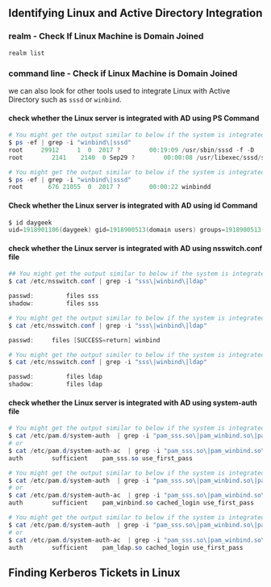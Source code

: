 
## Identifying Linux and Active Directory Integration

### realm - Check If Linux Machine is Domain Joined
```
realm list
```

### command line - Check if Linux Machine is Domain Joined
we can also look for other tools used to integrate Linux with Active Directory such as `sssd` or `winbind`. 

#### check whether the Linux server is integrated with AD using PS Command
```powershell
# You might get the output similar to below if the system is integrated with AD using SSSD service.
$ ps -ef | grep -i "winbind\|sssd"
root     29912     1  0  2017 ?        00:19:09 /usr/sbin/sssd -f -D
root        2141    2140  0 Sep29 ?        00:00:08 /usr/libexec/sssd/sssd_be --domain inlanefreight.htb --uid 0 --gid 0 --logger=files

# You might get the output similar to below if the system is integrated with AD using winbind service.
$ ps -ef | grep -i "winbind\|sssd"
root       676 21055  0  2017 ?        00:00:22 winbindd
```
#### Check whether the Linux server is integrated with AD using id Command
```powershell
$ id daygeek
uid=1918901106(daygeek) gid=1918900513(domain users) groups=1918900513(domain users)
```
#### check whether the Linux server is integrated with AD using nsswitch.conf file
```powershell
## You might get the output similar to below if the system is integrated with AD using SSSD service.
$ cat /etc/nsswitch.conf | grep -i "sss\|winbind\|ldap"

passwd:         files sss
shadow:         files sss

# You might get the output similar to below if the system is integrated with AD using winbind service.
$ cat /etc/nsswitch.conf | grep -i "sss\|winbind\|ldap"

passwd:     files [SUCCESS=return] winbind

# You might get the output similer to below if the system is integrated with AD using ldap service.
$ cat /etc/nsswitch.conf | grep -i "sss\|winbind\|ldap"

passwd:         files ldap
shadow:         files ldap
```

#### check whether the Linux server is integrated with AD using system-auth file

```powershell
# You might get the output similar to below if the system is integrated with AD using SSSD service.
$ cat /etc/pam.d/system-auth  | grep -i "pam_sss.so\|pam_winbind.so\|pam_ldap.so"
# or
$ cat /etc/pam.d/system-auth-ac  | grep -i "pam_sss.so\|pam_winbind.so\|pam_ldap.so"
auth        sufficient    pam_sss.so use_first_pass

# You might get the output similar to below if the system is integrated with AD using winbind service.
$ cat /etc/pam.d/system-auth  | grep -i "pam_sss.so\|pam_winbind.so\|pam_ldap.so"
# or
$ cat /etc/pam.d/system-auth-ac  | grep -i "pam_sss.so\|pam_winbind.so\|pam_ldap.so"
auth        sufficient    pam_winbind.so cached_login use_first_pass

# You might get the output similar to below if the system is integrated with AD using ldap service.
$ cat /etc/pam.d/system-auth  | grep -i "pam_sss.so\|pam_winbind.so\|pam_ldap.so"
# or
$ cat /etc/pam.d/system-auth-ac  | grep -i "pam_sss.so\|pam_winbind.so\|pam_ldap.so"
auth        sufficient    pam_ldap.so cached_login use_first_pass

```


## Finding Kerberos Tickets in Linux

